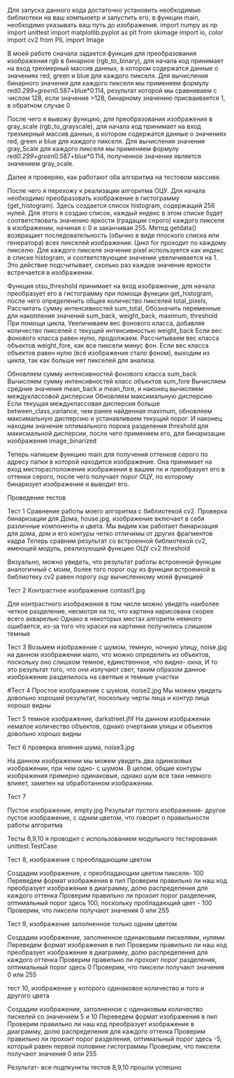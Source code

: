 Для запуска данного кода достаточно установить необходимые библиотеки на ваш компьюетр и запустить его, в функции main, необходимо указывать ваш путь до изображения. 
import numpy as np
import unittest
import matplotlib.pyplot as plt
from skimage import io, color
import cv2
from PIL import Image

В моей работе сначала задается функция для преобразования изображения rgb в бинарное (rgb_to_binary), для начала код принимает на вход трехмерный массив данных, в котором содержатся данные о значениях red, green и blue для каждого пикселя.
Для вычисления бинарного значения для каждого пикселя мы применяем формулу red*0.299+green*0.587+blue*0.114, результат которой мы сравниваем с числом 128, если значение >128, бинарному значению присваивается 1, в обратном случае 0

После чего я вывожу функцию, для преобразования изображения в gray_scale (rgb_to_grayscale), для начала код принимает на вход трехмерный массив данных, в котором содержатся данные о значениях red, green и blue для каждого пикселя.
Для вычисления значения gray_Scale для каждого пикселя мы применяем формулу red*0.299+green*0.587+blue*0.114, полученное значение является значением gray_scale.

Далее я проверяю, как работают оба алгоритма на тестовом массиве.


После чего я перехожу к реализации алгоритма ОЦУ. Для начала необходимо преобразовать изображение в гистограмму (get_histogram). Здесь создается список histogram, содержащий 256 нулей. 
Для этого я создаю список, каждый индекс в этом списке будет соответствовать значению яркости (градации серого) каждого пикселя в изображении, начиная с 0 и заканчивая 255.
Метод getdata() возвращает последовательность (обычно в виде плоского списка или генератора) всех пикселей изображения. Цикл for проходит по каждому пикселю.
Для каждого пикселя значение pixel используется как индекс в списке histogram, и соответствующее значение увеличивается на 1. Это действие подсчитывает, сколько раз каждое значение яркости встречается в изображении.

Функция otsu_threshold принимает на вход изображение, для начала преобразует его в гистограмму при помощи функции get_histogram, после чего определенить общее количество пикселей total_pixels,
Рассчитать сумму интенсивностей sum_total,
Обозначить переменные для накопления значений sum_back, weight_back, maximum, threshold
При помощи цикла, Увеличиваем вес фонового класса, добавляя количество пикселей с текущей интенсивностью weight_back
Если вес фонового класса равен нулю, продолжаем.
Рассчитываем вес класса объектов weight_fore, как все пиксели минус фон.
Если вес класса объектов равен нулю (всё изображение стало фоном), выходим из цикла, так как больше нет пикселей для анализа.

Обновляем сумму интенсивностей фонового класса sum_back
Вычисляем сумму интенсивностей класс объектов sum_fore
Вычисляем средние значения mean_back и mean_fore, и наконец вычисляем междуклассовой дисперсии
Обновляем максимальную дисперсию Если текущая междуклассовая дисперсия больше between_class_variance, чем ранее найденная maximum, обновляем максимальную дисперсию и устанавливаем текущий порог.
И наконец находим значение оптимального порока разделения threshold для макисмальной дисперсии, после чего применяем его, для бинаризации изображения image_binarized

Теперь напишем функцию main для получения оттенков серого по адресу папки в которой находится изображение.
Она принимает на вход месторасположение изображения в вашем пк и преобразует его в оттенки серого, после чего получает порог ОЦУ, по которому бинаризует изображение и выводит его.

Проведение тестов 

Тест 1 
Сравнение работы моего алгоритма с библиотекой cv2. Проверка бинаризации для Дома, house.jpg, изображение включает в себя различные компоненты и цвета. 
Мы видим как работает бинаризация для дома, дом и его контуры четко отличимы от других фрагментов кадра
Теперь сравним результат со встроенной библиотекой cv2, имеющей модуль, реализующий функцию ОЦУ cv2.threshold

Визуально, можно увидеть, что результат работы встроенной функции аналогичный с моим, более того порог оцу из функции встроенной в библиотеку cv2 равен порогу оцу вычисленному моей функцией

Тест 2
Контрастное изображение contast1.jpg

Для контрастного изображения в том числе можно увидеть наиболее четкое разделение, несмотря на то, что картина нарисована скорее всего акварелью
Однако в некоторых местах алгоритм немного ошибается, из-за того что краски на картинке получились слишком темные

Тест 3
Возьмем изображение с шумом, темную, ночную улицу, noise.jpg
на данном изображении мало, что можно определить из объектов, поскольку оно слишком темное, единственное, что видно- окна, 
И то это результат того, что они излучают свет, таким образом данное изображение разделилось на светлые и темные участки

#Тест 4 
Простое изображение с шумом, noise2.jpg
Мы можем увидеть довольно хороший результат, поскольку черты лица и контур лица хорошо видны

Тест 5
темное изображение, darkstreet.jfif
На данном изображении немалое количество объектов, однако очертания улицы и объектов довольно хорошо видны

Тест 6
проверка влияния шума, noise3.jpg

На данном изображении мы можем увидеть два одинкаовых изображении, при чем одно- с шумом. 
В целом, общие контуры изображения примерно одинаковые, однако шум все таки немного влияет, заметен на обработанном изображении.

Тест 7

Пустое изображение, empty.jpg
Результат пустого изображения- другое пустое изображение, с одним цветом, что говорит о правильности работы алгоритма


Тесты 8,9,10 я проводил с использованием модульного тестирования
unittest.TestCase

Тест 8, изображение с преобладающим цветом

Cоздадим изображение, с преобладающим цветом пикселя- 100
Переведем формат изображения в пил
Проверим правильно ли наш код преобразует изображение в диаграмму, долю распределения для каждого оттенка
Проверим правильно ли прохоит порог разделения, оптимальный порог здесь 100, поскольку пробладающий цвет - 100
Проверим, что пиксели получают значения 0 или 255 

Тест 9, изображение заполненное только одним цветом

Создадим изображение, заполненное одинаковыми пискелями, нулями
Переведем формат изображения в пил
Проверим правильно ли наш код преобразует изображение в диаграмму, долю распределения для каждого оттенка
Проверим правильно ли прохоит порог разделения, оптимальный порог здесь 0
Проверим, что пиксели получают значения 0 или 255

тест 10, изображение у которого одинаковое количество и того и другого цвета

Создадим изображение, заполненное с одинаковым количество пискелей со значением 5 и 10
Переведем формат изображения в пил
Проверим правильно ли наш код преобразует изображение в диаграмму, долю распределения для каждого оттенка
Проверим правильно ли прохоит порог разделения, оптимальный порог здесь -5, который равен первой половине гистограммы
Проверим, что пиксели получают значения 0 или 255

Результат- все подпкункты тестов 8,9,10 прошли успешно 
